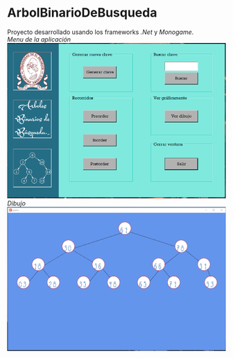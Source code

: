 ﻿# ArbolBinarioDeBusqueda

Proyecto desarrollado usando los frameworks *.Net* y *Monogame*.<br>
*Menu de la aplicación*
![Meain menu](https://raw.githubusercontent.com/us21003/ArbolBinarioDeBusqueda/main/Project91/screenshot.png)
*Dibujo*
![graphic](https://raw.githubusercontent.com/us21003/ArbolBinarioDeBusqueda/main/Project91/grafic.png)
